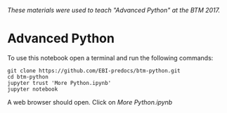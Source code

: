 *These materials were used to teach "Advanced Python" at the BTM 2017.*

# Advanced Python

To use this notebook open a terminal and run the following commands:

    git clone https://github.com/EBI-predocs/btm-python.git
    cd btm-python
    jupyter trust 'More Python.ipynb'
    jupyter notebook
    
A web browser should open. Click on *More Python.ipynb*
